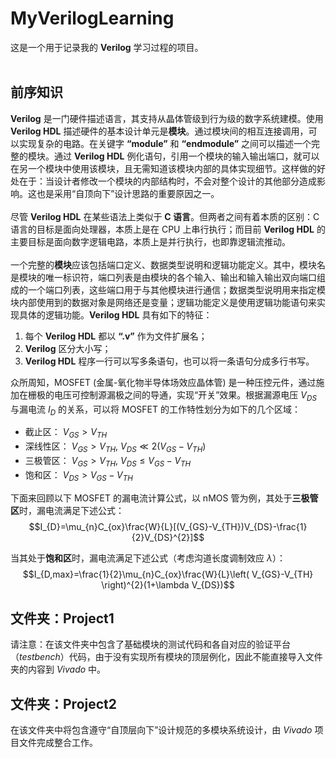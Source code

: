 # MyVerilogLearning
这是一个用于记录我的 **Verilog** 学习过程的项目。<br><br>
## 前序知识
**Verilog** 是一门硬件描述语言，其支持从晶体管级到行为级的数字系统建模。使用 **Verilog HDL** 描述硬件的基本设计单元是**模块**。通过模块间的相互连接调用，可以实现复杂的电路。在关键字 **“module”** 和 **“endmodule”** 之间可以描述一个完整的模块。通过 **Verilog HDL** 例化语句，引用一个模块的输入输出端口，就可以在另一个模块中使用该模块，且无需知道该模块内部的具体实现细节。这样做的好处在于：当设计者修改一个模块的内部结构时，不会对整个设计的其他部分造成影响。这也是采用“自顶向下”设计思路的重要原因之一。<br><br>
尽管 **Verilog HDL** 在某些语法上类似于 **C 语言**。但两者之间有着本质的区别：C 语言的目标是面向处理器，本质上是在 CPU 上串行执行；而目前 **Verilog HDL** 的主要目标是面向数字逻辑电路，本质上是并行执行，也即靠逻辑流推动。<br><br>
一个完整的**模块**应该包括端口定义、数据类型说明和逻辑功能定义。其中，模块名是模块的唯一标识符，端口列表是由模块的各个输入、输出和输入输出双向端口组成的一个端口列表，这些端口用于与其他模块进行通信；数据类型说明用来指定模块内部使用到的数据对象是网络还是变量；逻辑功能定义是使用逻辑功能语句来实现具体的逻辑功能。**Verilog HDL** 具有如下的特征：
  1.  每个 **Verilog HDL** 都以 **“.v”** 作为文件扩展名；
  2.  **Verilog** 区分大小写；
  3.  **Verilog HDL** 程序一行可以写多条语句，也可以将一条语句分成多行书写。

众所周知，MOSFET (金属-氧化物半导体场效应晶体管) 是一种压控元件，通过施加在栅极的电压可控制源漏极之间的导通，实现“开关”效果。根据漏源电压 $V_{DS}$ 与漏电流 $I_D$ 的关系，可以将 MOSFET 的工作特性划分为如下的几个区域：
  * 截止区： ${V_{GS}} > {V_{TH}}$
  * 深线性区： $V_{GS} > V_{TH}$, $V_{DS} \ll 2(V_{GS}-V_{TH})$
  * 三极管区： $V_{GS} > V_{TH}$, $V_{DS} \le V_{GS}-V_{TH}$
  * 饱和区： $V_{DS} > V_{GS}-V_{TH}$

下面来回顾以下 MOSFET 的漏电流计算公式，以 nMOS 管为例，其处于**三极管区**时，漏电流满足下述公式：<br>
  $$I_{D}=\mu_{n}C_{ox}\frac{W}{L}[(V_{GS}-V_{TH})V_{DS}-\frac{1}{2}V_{DS}^{2}]$$

当其处于**饱和区**时，漏电流满足下述公式（考虑沟道长度调制效应 $\lambda$）：
  $$I_{D,max}=\frac{1}{2}\mu_{n}C_{ox}\frac{W}{L}\left( V_{GS}-V_{TH} \right)^{2}(1+\lambda V_{DS})$$

## 文件夹：Project1
请注意：在该文件夹中包含了基础模块的测试代码和各自对应的验证平台（*testbench*）代码，由于没有实现所有模块的顶层例化，因此不能直接导入文件夹的内容到 *Vivado* 中。

## 文件夹：Project2
在该文件夹中将包含遵守“自顶层向下”设计规范的多模块系统设计，由 *Vivado* 项目文件完成整合工作。
